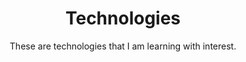 ---
widget: featurette # As of v5.8-dev, 'featurette' is renamed 'features'
headless: true  # This file represents a page section.

# Put Your Section Options Here (title, background, etc.) ...
title: Technologies
subtitle: These are technologies that I am learning with interest.
weight: 30 # The position of section on page

# Showcase personal skills or business features.
# Add/remove as many `feature` blocks below as you like.
# For available icons, see: https://wowchemy.com/docs/page-builder/#icons
feature:
  - icon: node-js
    icon_pack: fab
    name: JS Framework
    description: JavaScript-based frameworks such as NodeJs, NextJS, NestJS
  - icon: database
    icon_pack: fas
    name: DBMS
    description: RDBMS, NoSQL database
  - icon: code
    icon_pack: fas
    name: OOP
    description: Object-oriented code
  - icon: sitemap
    icon_pack: fas
    name: Architecture
    description: Efficient service design
  - icon: right-left
    icon_pack: fas
    name: REST API
    description: REST principles and API design
  - icon: infinity
    icon_pack: fas
    name: CI/CD
    description: Application deployment and automation
---